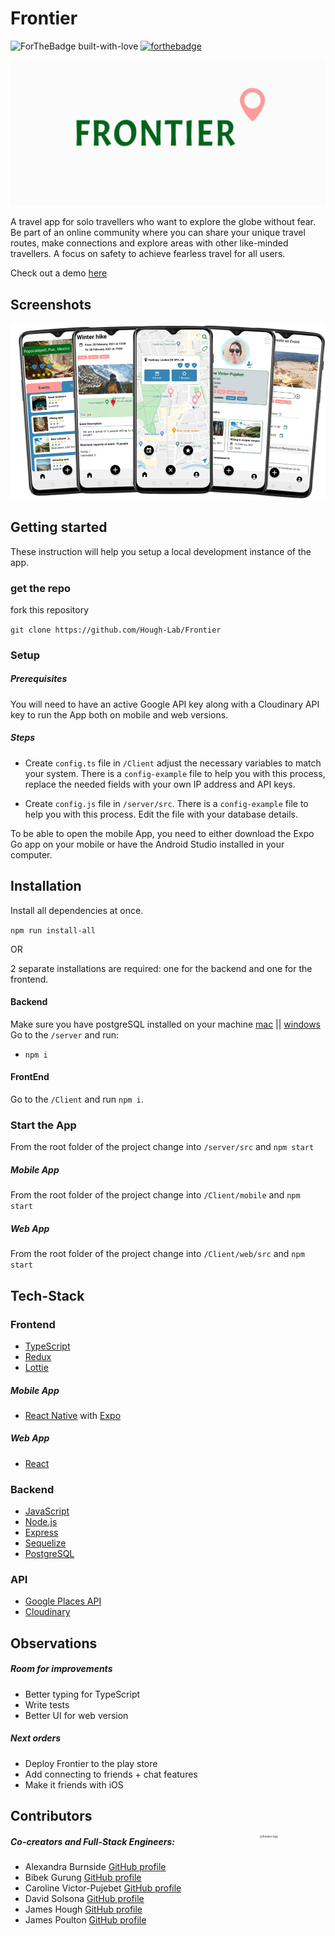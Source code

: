 # Frontier

<span align="center">![ForTheBadge built-with-love](https://ForTheBadge.com/images/badges/built-with-love.svg) [![forthebadge](https://forthebadge.com/images/badges/built-for-android.svg)](https://forthebadge.com) </span>

<p align="center">
 <img src="ReadMeFiles/Frontier-logo.gif" alt="frontier logo" style="zoom:50%;" >
</p>

A travel app for solo travellers who want to explore the globe without fear. Be part of an online community where you can share your unique travel routes, make connections and explore areas with other like-minded travellers. A focus on safety to achieve fearless travel for all users. 

Check out a demo [here](https://www.youtube.com/watch?v=LRagSoKvBnI) 

## Screenshots

<p align="center">
 <img src="./ReadMeFiles/app-overview.png" >
</p>

## Getting started

These instruction will help you setup a local development instance of the app.

### get the repo

fork this repository

`git clone https://github.com/Hough-Lab/Frontier`

### Setup

##### Prerequisites

You will need to have an active Google API key along with a Cloudinary API key to run the App both on mobile and web versions.

##### Steps

- Create `config.ts` file in `/Client` adjust the necessary variables to match your system. There is a `config-example` file to help you with this process, replace the needed fields with your own IP address and API keys.

- Create `config.js` file in `/server/src`. There is a `config-example` file to help you with this process. Edit the file with your database details.

To be able to open the mobile App, you need to either download the Expo Go app on your mobile or have the Android Studio installed in your computer.

## Installation

Install all dependencies at once.

`npm run install-all`

OR

2 separate installations are required: one for the backend and one for the frontend.

#### Backend

Make sure you have postgreSQL installed on your machine [mac](https://www.postgresql.org/download/macosx/) || [windows](https://www.postgresql.org/download/windows/) 
Go to the `/server` and run:

- `npm i`

#### FrontEnd

Go to the `/Client` and run `npm i`.

### Start the App

From the root folder of the project change into `/server/src` and `npm start`

##### Mobile App

From the root folder of the project change into `/Client/mobile` and `npm start`

##### Web App

From the root folder of the project change into `/Client/web/src` and `npm start`

## Tech-Stack

### Frontend

- [TypeScript](https://www.typescriptlang.org)
- [Redux](https://redux.js.org/) 
- [Lottie](https://airbnb.io/lottie/#/) 

##### Mobile App

- [React Native](https://reactnative.dev/) with [Expo](https://expo.io/)

##### Web App

- [React](https://reactjs.org/)

### Backend

- [JavaScript](https://www.typescriptlang.org)
- [Node.js](https://nodejs.org/)
- [Express](https://expressjs.com)
- [Sequelize](https://sequelize.org/) 
- [PostgreSQL](https://www.postgresql.org/) 

### API

- [Google Places API](https://cloud.google.com/maps-platform/places)
- [Cloudinary](https://cloudinary.com/)

## Observations

##### Room for improvements

- Better typing for TypeScript
- Write tests
- Better UI for web version

##### Next orders

- Deploy Frontier to the play store
- Add connecting to friends + chat features
- Make it friends with iOS


## Contributors
 <img align="right" src="ReadMeFiles/paperPlaneEarth.gif" alt="frontier logo" style="zoom:30%" width="350" height="350" >

##### Co-creators and Full-Stack Engineers:

- Alexandra Burnside [GitHub profile](https://www.github.com/aliburnside)
- Bibek Gurung [GitHub profile](https://www.github.com/bibekgurunguh)
- Caroline Victor-Pujebet [GitHub profile](https://www.github.com/Carolinevp)
- David Solsona [GitHub profile](https://www.github.com/davidsolsonapuertas)
- James Hough [GitHub profile](https://www.github.com/Hough-Lab)
- James Poulton [GitHub profile](https://www.github.com/JMPoulton33)





